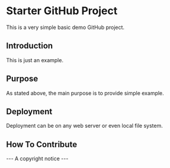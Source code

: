 # Starter GitHub Project

This is a very simple basic demo GitHub project.

## Introduction

This is just an example.

## Purpose

As stated above, the main purpose is to provide simple example.

## Deployment

Deployment can be on any web server or even local file system.

## How To Contribute

--- A copyright notice ---
